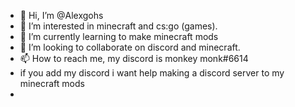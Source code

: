 - 👋 Hi, I’m @Alexgohs
- 👀 I’m interested in minecraft and cs:go (games).
- 🌱 I’m currently learning to make minecraft mods
- 💞️ I’m looking to collaborate on discord and minecraft.
- 📫 How to reach me, my discord is monkey monk#6614
- if you add my discord i want help making a discord server to my minecraft mods
-
